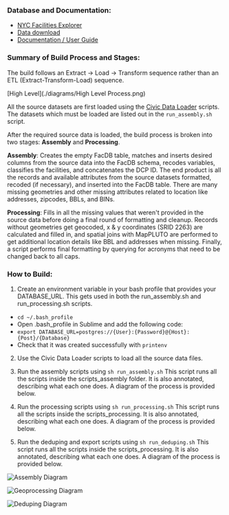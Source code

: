 ### Database and Documentation:

  * [NYC Facilities Explorer](http://capitalplanning.nyc.gov/facilities)
  * [Data download](https://www1.nyc.gov/site/planning/data-maps/open-data/dwn-selfac.page)
  * [Documentation / User Guide](https://docs.capitalplanning.nyc/facdb/)

### Summary of Build Process and Stages:

The build follows an Extract -> Load -> Transform sequence rather than an ETL (Extract-Transform-Load) sequence.

[High Level](./diagrams/High Level Process.png)

All the source datasets are first loaded using the [Civic Data Loader](https://github.com/NYCPlanning/civic-data-loader) scripts. The datasets which must be loaded are listed out in the `run_assembly.sh` script.

After the required source data is loaded, the build process is broken into two stages: **Assembly** and **Processing**.

**Assembly**: Creates the empty FacDB table, matches and inserts desired columns from the source data into the FacDB schema, recodes variables, classifies the facilities, and concatenates the DCP ID. The end product is all the records and available attributes from the source datasets formatted, recoded (if necessary), and inserted into the FacDB table. There are many missing geometries and other missing attributes related to location like addresses, zipcodes, BBLs, and BINs.

**Processing**: Fills in all the missing values that weren't provided in the source data before doing a final round of formatting and cleanup. Records without geometries get geocoded, x & y coordinates (SRID 2263) are calculated and filled in, and spatial joins with MapPLUTO are performed to get additional location details like BBL and addresses when missing. Finally, a script performs final formatting by querying for acronyms that need to be changed back to all caps.

### How to Build:

1. Create an environment variable in your bash profile that provides your DATABASE_URL. This gets used in both the run_assembly.sh and run_processing.sh scripts.
  * `cd ~/.bash_profile`
  * Open .bash_profile in Sublime and add the following code:
  * `export DATABASE_URL=postgres://{User}:{Password}@{Host}:{Post}/{Database}`
  * Check that it was created successfully with `printenv`

2. Use the Civic Data Loader scripts to load all the source data files.

3. Run the assembly scripts using `sh run_assembly.sh` This script runs all the scripts inside the scripts_assembly folder. It is also annotated, describing what each one does. A diagram of the process is provided below.

4. Run the processing scripts using `sh run_processing.sh` This script runs all the scripts inside the scripts_processing. It is also annotated, describing what each one does. A diagram of the process is provided below.

5. Run the deduping and export scripts using `sh run_deduping.sh` This script runs all the scripts inside the scripts_processing. It is also annotated, describing what each one does. A diagram of the process is provided below.

![Assembly Diagram](./diagrams/FacDB_Assembly.png)

![Geoprocessing Diagram](./diagrams/FacDB_Geoprocessing.png)

![Deduping Diagram](./diagrams/FacDB_Deduping.png)
